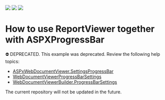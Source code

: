 <!-- default badges list -->
![](https://img.shields.io/endpoint?url=https://codecentral.devexpress.com/api/v1/VersionRange/128604026/22.2.6%2B)
[![](https://img.shields.io/badge/Open_in_DevExpress_Support_Center-FF7200?style=flat-square&logo=DevExpress&logoColor=white)](https://supportcenter.devexpress.com/ticket/details/E2859)
[![](https://img.shields.io/badge/📖_How_to_use_DevExpress_Examples-e9f6fc?style=flat-square)](https://docs.devexpress.com/GeneralInformation/403183)
<!-- default badges end -->
# How to use ReportViewer together with ASPXProgressBar


⛔ DEPRECATED. This example was deprecated. Review the following help topics:

- [ASPxWebDocumentViewer.SettingsProgressBar](https://docs.devexpress.com/XtraReports/DevExpress.XtraReports.Web.ASPxWebDocumentViewer.SettingsProgressBar)
- [WebDocumentViewerProgressBarSettings](https://docs.devexpress.com/XtraReports/DevExpress.XtraReports.Web.WebDocumentViewer.WebDocumentViewerProgressBarSettings)
- [WebDocumentViewerBuilder.ProgressBarSettings](https://docs.devexpress.com/XtraReports/DevExpress.AspNetCore.Reporting.WebDocumentViewer.WebDocumentViewerBuilder.ProgressBarSettings(Action-ProgressBarSettings-))


The current repository will not be updated in the future.


